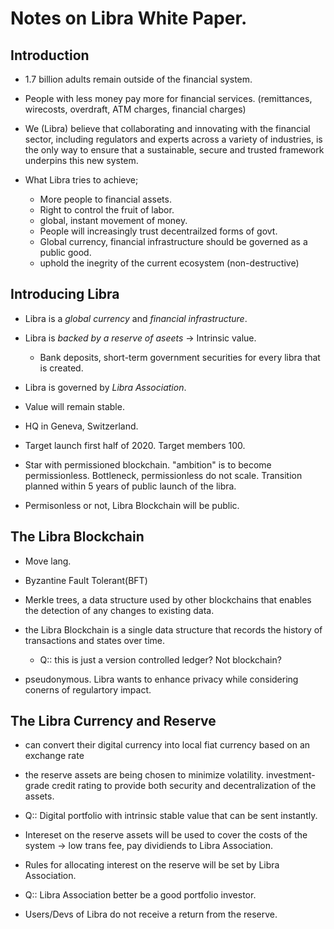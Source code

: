 # Notes on Libra White Paper.

## Introduction

* 1.7 billion adults remain outside of the financial system.

* People with less money pay more for financial services. (remittances, wirecosts, overdraft, ATM charges, financial charges)

* We (Libra) believe that collaborating and innovating with the financial sector, including regulators and experts across a variety of industries, is the only way to ensure that a sustainable, secure and trusted framework underpins this new system.

* What Libra tries to achieve;
  * More people to financial assets.
  * Right to control the fruit of labor.
  * global, instant movement of money. 
  * People will increasingly trust decentrailzed forms of govt.
  * Global currency, financial infrastructure should be governed as a public good.
  * uphold the inegrity of the current ecosystem (non-destructive)

## Introducing Libra

* Libra is a *global currency* and *financial infrastructure*.

* Libra is *backed by a reserve of aseets* -> Intrinsic value.
  * Bank deposits, short-term government securities for every libra that is created.

* Libra is governed by *Libra Association*.

* Value will remain stable.

* HQ in Geneva, Switzerland.

* Target launch first half of 2020. Target members 100.

* Star with permissioned blockchain. "ambition" is to become permissionless. Bottleneck, permissionless do not scale. Transition planned within 5 years of public launch of the libra.

* Permisonless or not, Libra Blockchain will be public.

## The Libra Blockchain

* Move lang.

* Byzantine Fault Tolerant(BFT)

* Merkle trees, a data structure used by other blockchains that enables the detection of any changes to existing data.

* the Libra Blockchain is a single data structure that records the history of transactions and states over time.
  * Q:: this is just a version controlled ledger? Not blockchain?

* pseudonymous. Libra wants to enhance privacy while considering conerns of regulartory impact.

## The Libra Currency and Reserve

* can convert their digital currency into local fiat currency based on an exchange rate

* the reserve assets are being chosen to minimize volatility. investment-grade credit rating to provide both security and decentralization of the assets.

* Q:: Digital portfolio with intrinsic stable value that can be sent instantly.

* Intereset on the reserve assets will be used to cover the costs of the system -> low trans fee, pay dividiends to Libra Association.

* Rules for allocating interest on the reserve will be set by Libra Association.

* Q:: Libra Association better be a good portfolio investor.

* Users/Devs of Libra do not receive a return from the reserve.






